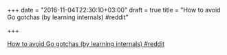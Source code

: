 +++
date = "2016-11-04T22:30:10+03:00"
draft = true
title = "How to avoid Go gotchas (by learning internals)  #reddit"

+++

<p><a href="https://t.co/wKSNtOxBfR">How to avoid Go gotchas (by learning internals)  #reddit</a></p>
